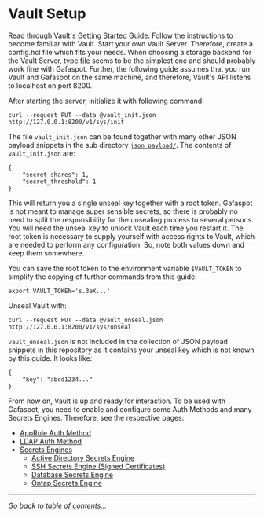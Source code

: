 # Vault Setup

Read through Vault's [Getting Started Guide](https://learn.hashicorp.com/vault/). Follow the instructions to become familiar with Vault. Start your own Vault Server. Therefore, create a config.hcl file which fits your needs. When choosing a storage backend for the Vault Server, type [file](https://www.vaultproject.io/docs/configuration/storage/filesystem.html) seems to be the simplest one and should probably work fine with Gafaspot. Further, the following guide assumes that you run Vault and Gafaspot on the same machine, and therefore, Vault's API listens to localhost on port 8200.

After starting the server, initialize it with following command:

    curl --request PUT --data @vault_init.json http://127.0.0.1:8200/v1/sys/init

The file `vault_init.json` can be found together with many other JSON payload snippets in the sub directory [`json_payload/`](json_payload).
The contents of `vault_init.json` are:

    {
        "secret_shares": 1,
        "secret_threshold": 1
    }

This will return you a single unseal key together with a root token. Gafaspot is not meant to manage super sensible secrets, so there is probably no need to split the responsibility for the unsealing process to several persons. You will need the unseal key to unlock Vault each time you restart it. The root token is necessary to supply yourself with access rights to Vault, which are needed to perform any configuration. So, note both values down and keep them somewhere.

You can save the root token to the environment variable `$VAULT_TOKEN` to simplify the copying of further commands from this guide:

    export VAULT_TOKEN='s.3eX...'

Unseal Vault with:

    curl --request PUT --data @vault_unseal.json http://127.0.0.1:8200/v1/sys/unseal

`vault_unseal.json` is not included in the collection of JSON payload snippets in this repository as it contains your unseal key which is not known by this guide. It looks like:

    {
        "key": "abcd1234..."
    }

From now on, Vault is up and ready for interaction. To be used with Gafaspot, you need to enable and configure some Auth Methods and many Secrets Engines. Therefore, see the respective pages:

* [AppRole Auth Method](auth_approle.md)
* [LDAP Auth Method](auth_ldap.md)
* [Secrets Engines](secengs_general.md)
    * [Active Directory Secrets Engine](secengs_ad.md)
    * [SSH Secrets Engine (Signed Certificates)](secengs_ssh.md)
    * [Database Secrets Engine](secengs_database.md)
    * [Ontap Secrets Engine](secengs_ontap.md)

---
*Go back to [table of contents](README.md)...*
